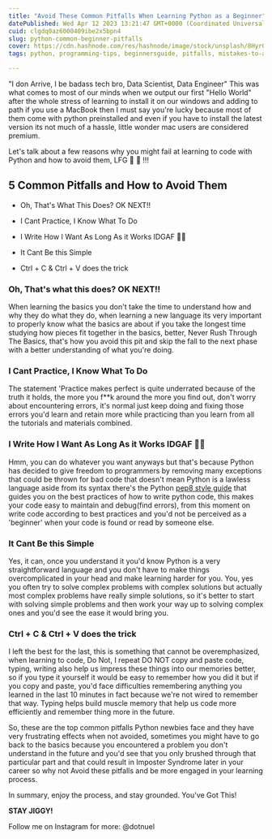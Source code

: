 ```yaml
---
title: "Avoid These Common Pitfalls When Learning Python as a Beginner"
datePublished: Wed Apr 12 2023 13:21:47 GMT+0000 (Coordinated Universal Time)
cuid: clgdq0az6000409ibe2x5bpn4
slug: python-common-beginner-pitfalls
cover: https://cdn.hashnode.com/res/hashnode/image/stock/unsplash/8HyrGTYPQ68/upload/0963e13e490a390e3d44fd7305e3275e.jpeg
tags: python, programming-tips, beginnersguide, pitfalls, mistakes-to-avoid

---
```


"I don Arrive, I be badass tech bro, Data Scientist, Data Engineer" This was what comes to most of our minds when we output our first "Hello World" after the whole stress of learning to install it on our windows and adding to path if you use a MacBook then I must say you're lucky because most of them come with python preinstalled and even if you have to install the latest version its not much of a hassle, little wonder mac users are considered premium.

Let's talk about a few reasons why you might fail at learning to code with Python and how to avoid them, LFG 💪 💪 !!!

## 5 Common Pitfalls and How to Avoid Them

* Oh, That's What This Does? OK NEXT!!
    
* I Cant Practice, I Know What To Do
    
* I Write How I Want As Long As it Works IDGAF 🤷🏼
    
* It Cant Be this Simple
    
* Ctrl + C & Ctrl + V does the trick
    

### Oh, That's what this does? OK NEXT!!

When learning the basics you don't take the time to understand how and why they do what they do, when learning a new language its very important to properly know what the basics are about if you take the longest time studying how pieces fit together in the basics, better, Never Rush Through The Basics, that's how you avoid this pit and skip the fall to the next phase with a better understanding of what you're doing.

### I Cant Practice, I Know What To Do

The statement 'Practice makes perfect is quite underrated because of the truth it holds, the more you f\*\*k around the more you find out, don't worry about encountering errors, it's normal just keep doing and fixing those errors you'd learn and retain more while practicing than you learn from all the tutorials and materials combined.

### I Write How I Want As Long As it Works IDGAF 🤷🏼

Hmm, you can do whatever you want anyways but that's because Python has decided to give freedom to programmers by removing many exceptions that could be thrown for bad code that doesn't mean Python is a lawless language aside from its syntax there's the Python [pep8 style guide](https://peps.python.org/pep-0008/) that guides you on the best practices of how to write python code, this makes your code easy to maintain and debug(find errors), from this moment on write code according to best practices and you'd not be perceived as a 'beginner' when your code is found or read by someone else.

### It Cant Be this Simple

Yes, it can, once you understand it you'd know Python is a very straightforward language and you don't have to make things overcomplicated in your head and make learning harder for you. You, yes you often try to solve complex problems with complex solutions but actually most complex problems have really simple solutions, so it's better to start with solving simple problems and then work your way up to solving complex ones and you'd see the ease it would bring you.

### Ctrl + C & Ctrl + V does the trick

I left the best for the last, this is something that cannot be overemphasized, when learning to code, Do Not, I repeat DO NOT copy and paste code, typing, writing also help us impress these things into our memories better, so if you type it yourself it would be easy to remember how you did it but if you copy and paste, you'd face difficulties remembering anything you learned in the last 10 minutes in fact because we're not wired to remember that way. Typing helps build muscle memory that help us code more efficiently and remember thing more in the future.

So, these are the top common pitfalls Python newbies face and they have very frustrating effects when not avoided, sometimes you might have to go back to the basics because you encountered a problem you don't understand in the future and you'd see that you only brushed through that particular part and that could result in Imposter Syndrome later in your career so why not Avoid these pitfalls and be more engaged in your learning process.

In summary, enjoy the process, and stay grounded. You've Got This!

**STAY JIGGY!**

Follow me on Instagram for more: @dotnuel